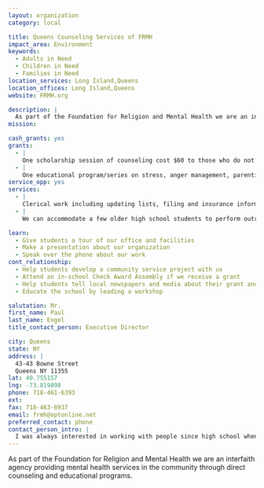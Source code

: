 ```yaml
---
layout: organization
category: local

title: Queens Counseling Services of FRMH
impact_area: Environment
keywords: 
  - Adults in Need
  - Children in Need
  - Families in Need
location_services: Long Island,Queens
location_offices: Long Island,Queens
website: FRMH.org

description: |
  As part of the Foundation for Religion and Mental Health we are an interfaith agency providing mental health services in the community through direct counseling and educational programs.
mission: 

cash_grants: yes
grants: 
  - |
    One scholarship session of counseling cost $60 to those who do not have health insurance and/or unable to pay, which means a $600 grant will pay for 10 therapy sessions.
  - |
    One educational program/series on stress, anger management, parenting, grief or other issues costs $100, which means a $500 grant will pay for 5 educational programs.
service_opp: yes
services: 
  - |
    Clerical work including updating lists, filing and insurance information is available for a few older high school students.
  - |
    We can accommodate a few older high school students to perform outreach to schools and other institutions to promote and set up our Healthy Lives, Healthy Relationships series.

learn: 
  - Give students a tour of our office and facilities
  - Make a presentation about our organization
  - Speak over the phone about our work
cont_relationship: 
  - Help students develop a community service project with us
  - Attend an in-school Check Award Assembly if we receive a grant
  - Help students tell local newspapers and media about their grant and/or project with us
  - Educate the school by leading a workshop

salutation: Mr.
first_name: Paul
last_name: Engel
title_contact_person: Executive Director

city: Queens
state: NY
address: |
  43-43 Bowne Street  
  Queens NY 11355
lat: 40.755157
lng: -73.819898
phone: 718-461-6393
ext: 
fax: 718-463-8937
email: frmh@optonline.net
preferred_contact: phone
contact_person_intro: |
  I was always interested in working with people since high school when I was involved in a psychology club. There were no courses until I went to Binghamton University.  After graduating and having a life changing experience involving religion, I became a licensed clinical social worker now directing an interfaith agency that brings religion, spirituality and mental health together helping adults, children and families with everyday problems.  I also direct another agency that provides other services.  They work together to do the most to help everyone but sometimes this is difficult because of the lack of money, so interns and volunteers are vital to this work.
---
```

As part of the Foundation for Religion and Mental Health we are an interfaith agency providing mental health services in the community through direct counseling and educational programs.